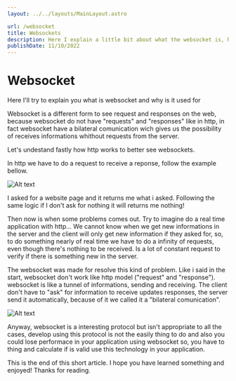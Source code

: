 ```yaml
---
layout: ../../layouts/MainLayout.astro

url: /websocket
title: Websockets
description: Here I explain a little bit about what the websocket is, how this protocol works and why it is used, if want to understand something about it click here!
publishDate: 11/10/2022
---
```


# Websocket

Here I'll try to explain you what is websocket and why is it used for

Websocket is a different form to see request and responses on the web, because websocket do not have "requests" and "responses" like in http, in fact websocket have a bilateral comunication 
wich gives us the possibility of receives informations whithout requests from the server.

Let's undestand fastly how http works to better see websockets.

In http we have to do a request to receive a reponse, follow the example bellow.

![Alt text](../http.png)

I asked for a website page and it returns me what i asked. Following the same logic if I don't ask for nothing it will returns me nothing! 

Then now is when some problems comes out. Try to imagine do a real time application with http... We cannot know when we get new informations in the server and the client will only 
get new information if they asked for, so, to do something nearly of real time we have to do a infinity of requests, even though there's nothing to be received. Is a lot of constant request to
verify if there is something new in the server.

The websocket was made for resolve this kind of problem. Like i said in the start, websocket don't work like http model ("request" and "response"). websocket is like a tunnel of informations,
 sending and receiving. The client don't have to "ask" for information to receive updates responses, the server send it automatically, because of it we called it a "bilateral comunication".

![Alt text](../websocket.png)

Anyway, websocket is a interesting protocol but isn't appropriate to all the cases, develop using this protocol is not the easily thing to do and also you could lose performace in your application
using websocket so, you have to thing and calculate if is valid use this technology in your application.

This is the end of this short article. I hope you have learned something and enjoyed! Thanks for reading.